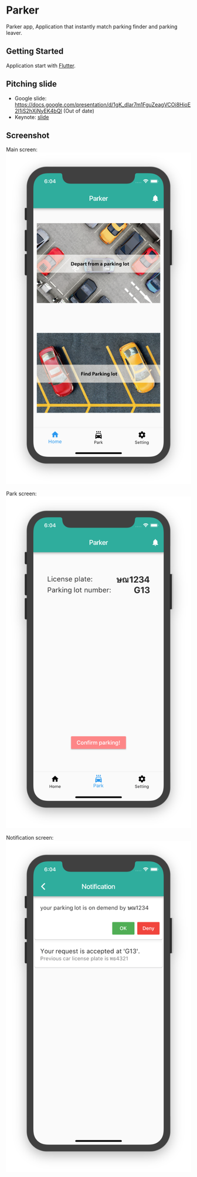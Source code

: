 # Parker

Parker app, Application that instantly match parking finder and parking leaver.

## Getting Started

Application start with [Flutter](https://flutter.io/). 

## Pitching slide 

- Google slide: https://docs.google.com/presentation/d/1gK_dIar7m1FguZeagVCOi8HioE2I1iS2hXjNyEK4bQI (Out of date)
- Keynote: [slide](/slide/Parker-Sunday-Hackathon.key)

## Screenshot


Main screen: 
![main-screen](/images/main-screen.png)

Park screen: 
![park-screen](/images/park-screen.png)

Notification screen: 
![noti-screen](/images/noti-screen.png)
